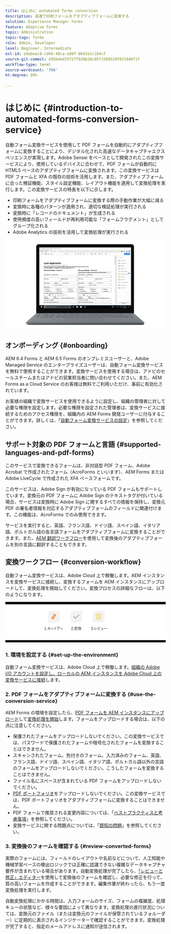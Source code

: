 ```yaml
---
title: はじめに automated forms conversion
description: 高速で印刷フォームをアダプティブフォームに変換する
solution: Experience Manager Forms
feature: Adaptive Forms
topic: Administration
topic-tags: forms
role: Admin, Developer
level: Beginner, Intermediate
exl-id: edabeac8-cd66-48ca-a99f-9643a1c184cf
source-git-commit: e95b4ed35f27f920b26c05f3398529f825948f1f
workflow-type: tm+mt
source-wordcount: '708'
ht-degree: 99%

---
```


# はじめに {#introduction-to-automated-forms-conversion-service}

自動フォーム変換サービスを使用して PDF フォームを自動的にアダプティブフォームに変換することにより、デジタル化された高速なデータキャプチャエクスペリエンスが実現します。Adobe Sensei をベースとして開発されたこの変換サービスにより、使用しているデバイスに合わせて、PDF フォームが自動的に HTML5 ベースのアダプティブフォームに変換されます。この変換サービスは PDF フォームと XFA の既存の技術を活用します。また、アダプティブフォームに合った検証機能、スタイル設定機能、レイアウト機能を適用して変換処理を実行します。この変換サービスの特長を以下に示します。

* 印刷フォームをアダプティブフォームに変換する際の手動作業が大幅に減る
* 変換時に各種のパターンが適用され、適切な検証処理が実行される
* 変換時に「レコードのドキュメント」が生成される
* 使用頻度の高いフィールドが再利用可能な「フォームフラグメント」としてグループ化される
* Adobe Analytics の技術を活用して変換処理が実行される

![操作は非常に簡単です。変換するソースフォームを準備して、自動フォーム変換サービスを実行します。美しいアダプティブフォームが生成されます。出力はいつでも満足いくまで修正できます。](assets/pdf-to-adaptive-form-gitx50.gif)

## オンボーディング  {#onboarding}

AEM 6.4 Forms と AEM 6.5 Forms のオンプレミスユーザーと、Adobe Managed Service のエンタープライズユーザーは、自動フォーム変換サービスを無料で使用することができます。変換サービスを使用する場合は、アドビのセールスチームまたはアドビの営業担当者に問い合わせてください。また、AEM Forms as a Cloud Service のお客様は無料でご利用いただけ、事前に有効化されています。

お客様の組織で変換サービスを使用できるように設定し、組織の管理者に対して必要な権限を設定します。必要な権限を設定された管理者は、変換サービスに接続するためのアクセス権限を、組織内の AEM Forms 開発ユーザーに付与することができます。詳しくは、「[自動フォーム変換サービスの設定](configure-service.md)」を参照してください。

## サポート対象の PDF フォームと言語 {#supported-languages-and-pdf-forms}

このサービスで変換できるフォームは、非対話型 PDF フォーム、Adobe Acrobat で作成されたフォーム（AcroForms といいます）、AEM Forms または Adobe LiveCycle で作成された XFA ベースフォームです。

このサービスは、Adobe Sign が有効になっている PDF フォームもサポートしています。変換元の PDF フォームに Adobe Sign のテキストタグが付いている場合、サービスは変換時に Adobe Sign に関するすべての情報を保持し、変換元 PDF の署名者情報を対応するアダプティブフォームのフィールドに関連付けます。この機能は、AcroForms でのみ使用できます。

サービスを実行すると、英語、フランス語、ドイツ語、スペイン語、イタリア語、ポルトガル語の各言語フォームをアダプティブフォームに変換することができます。また、[AEM 翻訳ワークフロー](https://helpx.adobe.com/jp/experience-manager/6-5/forms/using/using-aem-translation-workflow-to-localize-adaptive-forms.html)を使用して変換後のアダプティブフォームを別の言語に翻訳することもできます。

## 変換ワークフロー  {#conversion-workflow}

自動フォーム変換サービスは、Adobe Cloud 上で稼働します。AEM インスタンスを変換サービスに接続し、変換するフォームを AEM インスタンスにアップロードして、変換処理を開始してください。変換プロセスの詳細なフローは、以下のようになります。

![ワークフロー](assets/conversion-workflow.png)

### 1. 環境を設定する {#set-up-the-environment}

自動フォーム変換サービスは、Adobe Cloud 上で稼働します。[組織の Adobe I/O アカウントを設定し、ローカルの AEM インスタンスを Adobe Cloud 上の変換サービスに接続](configure-service.md)します。

### 2. PDF フォームをアダプティブフォームに変換する {#use-the-conversion-service}

AEM Forms の環境を設定したら、[PDF フォームを AEM インスタンスにアップロード](convert-existing-forms-to-adaptive-forms.md)して[変換処理を開始](convert-existing-forms-to-adaptive-forms.md#run-the-conversion)します。フォームをアップロードする場合は、以下の点に注意してください。

* 保護されたフォームをアップロードしないでください。この変換サービスでは、パスワードで保護されたフォームや暗号化されたフォームを変換することはできません。
* スキャンされたフォーム、色付きのフォーム、入力済みのフォーム、英語、フランス語、ドイツ語、スペイン語、イタリア語、ポルトガル語以外の言語のフォームをアップロードしないでください。こうしたフォームを変換することはできません。
* ファイル名にスペースが含まれている PDF フォームをアップロードしないでください。
* [PDF ポートフォリオ](https://helpx.adobe.com/jp/acrobat/using/overview-pdf-portfolios.html)をアップロードしないでください。この変換サービスでは、PDF ポートフォリオをアダプティブフォームに変換することはできません。
* PDF フォームで推奨される変更内容については、「[ベストプラクティスと考慮事項](styles-and-pattern-considerations-and-best-practices.md)」を参照してください。
* 変換サービスに関する問題点については、「[既知の問題](known-issues.md)」を参照してください。

### 3. 変換後のフォームを確認する {#review-converted-forms}

実際のフォームには、フィールドのレイアウトや名前などについて、人工知能や機械学習ベースの検出ロジックでは正確に認識できない複雑なデータキャプチャ要件が含まれている場合があります。自動変換処理が完了したら、[「レビューと修正」エディター](review-correct-ui-edited.md)を使用して変換後のフォームを確認し、必要な修正を行って、質の高いフォームを作成することができます。編集作業が終わったら、もう一度変換処理を実行します。

自動変換処理にかかる時間は、入力フォームのサイズ、フォームの複雑度、処理キューの状態など、様々な要因によって異なります。変換処理の進行状況については、変換元のファイル（または変換元のファイルが保管されているフォルーダー）に定期的に表示されるインジケーターで確認することができます。変換処理が完了すると、指定のメールアドレスに通知が送信されます。
